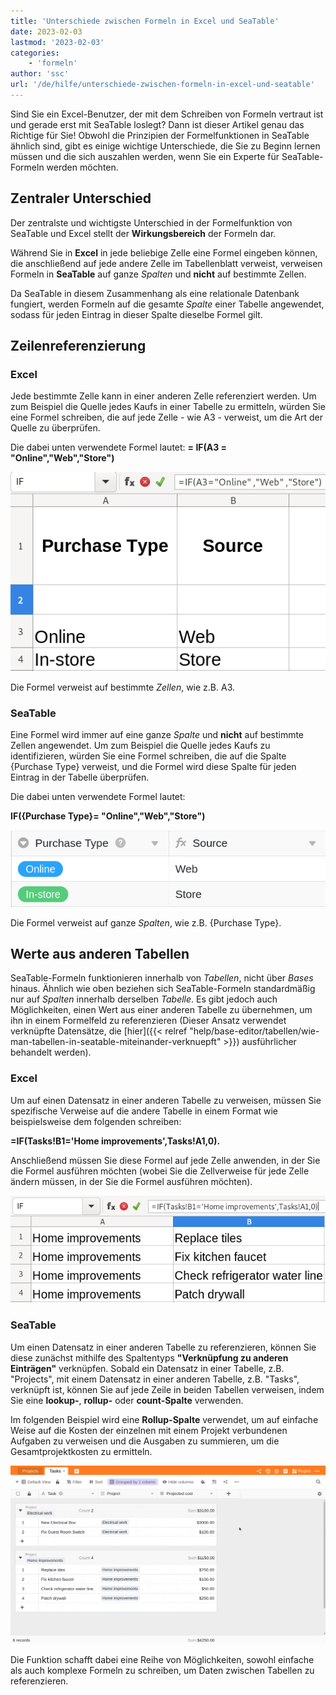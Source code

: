 ```yaml
---
title: 'Unterschiede zwischen Formeln in Excel und SeaTable'
date: 2023-02-03
lastmod: '2023-02-03'
categories:
    - 'formeln'
author: 'ssc'
url: '/de/hilfe/unterschiede-zwischen-formeln-in-excel-und-seatable'
---
```


Sind Sie ein Excel-Benutzer, der mit dem Schreiben von Formeln vertraut ist und gerade erst mit SeaTable loslegt? Dann ist dieser Artikel genau das Richtige für Sie! Obwohl die Prinzipien der Formelfunktionen in SeaTable ähnlich sind, gibt es einige wichtige Unterschiede, die Sie zu Beginn lernen müssen und die sich auszahlen werden, wenn Sie ein Experte für SeaTable-Formeln werden möchten.

## Zentraler Unterschied

Der zentralste und wichtigste Unterschied in der Formelfunktion von SeaTable und Excel stellt der **Wirkungsbereich** der Formeln dar.

Während Sie in **Excel** in jede beliebige Zelle eine Formel eingeben können, die anschließend auf jede andere Zelle im Tabellenblatt verweist, verweisen Formeln in **SeaTable** auf ganze _Spalten_ und **nicht** auf bestimmte Zellen.

Da SeaTable in diesem Zusammenhang als eine relationale Datenbank fungiert, werden Formeln auf die gesamte _Spalte_ einer Tabelle angewendet, sodass für jeden Eintrag in dieser Spalte dieselbe Formel gilt.

## Zeilenreferenzierung

### Excel

Jede bestimmte Zelle kann in einer anderen Zelle referenziert werden. Um zum Beispiel die Quelle jedes Kaufs in einer Tabelle zu ermitteln, würden Sie eine Formel schreiben, die auf jede Zelle - wie A3 - verweist, um die Art der Quelle zu überprüfen.

Die dabei unten verwendete Formel lautet: **\= IF(A3 = "Online","Web","Store")**

![Zellenreferenzierung in Excel](images/table-excel-vs.-seatable-1.png)

Die Formel verweist auf bestimmte _Zellen_, wie z.B. A3.

### SeaTable

Eine Formel wird immer auf eine ganze _Spalte_ und **nicht** auf bestimmte Zellen angewendet. Um zum Beispiel die Quelle jedes Kaufs zu identifizieren, würden Sie eine Formel schreiben, die auf die Spalte {Purchase Type} verweist, und die Formel wird diese Spalte für jeden Eintrag in der Tabelle überprüfen.

Die dabei unten verwendete Formel lautet:

**IF({Purchase Type}= "Online","Web","Store")**

![Spaltenreferenzierung in SeaTable](images/table-excel-vs-seatable-2.png)

Die Formel verweist auf ganze _Spalten_, wie z.B. {Purchase Type}.

## Werte aus anderen Tabellen

SeaTable-Formeln funktionieren innerhalb von _Tabellen_, nicht über _Bases_ hinaus. Ähnlich wie oben beziehen sich SeaTable-Formeln standardmäßig nur auf _Spalten_ innerhalb derselben _Tabelle_. Es gibt jedoch auch Möglichkeiten, einen Wert aus einer anderen Tabelle zu übernehmen, um ihn in einem Formelfeld zu referenzieren (Dieser Ansatz verwendet verknüpfte Datensätze, die [hier]({{< relref "help/base-editor/tabellen/wie-man-tabellen-in-seatable-miteinander-verknuepft" >}}) ausführlicher behandelt werden).

### Excel

Um auf einen Datensatz in einer anderen Tabelle zu verweisen, müssen Sie spezifische Verweise auf die andere Tabelle in einem Format wie beispielsweise dem folgenden schreiben:

**\=IF(Tasks!B1='Home improvements',Tasks!A1,0).**

Anschließend müssen Sie diese Formel auf jede Zelle anwenden, in der Sie die Formel ausführen möchten (wobei Sie die Zellverweise für jede Zelle ändern müssen, in der Sie die Formel ausführen möchten).

![Verweis auf anderen Datensatz in Excel](images/table-excel-vs-seatable-3.png)

### SeaTable

Um einen Datensatz in einer anderen Tabelle zu referenzieren, können Sie diese zunächst mithilfe des Spaltentyps **"Verknüpfung zu anderen Einträgen"** verknüpfen. Sobald ein Datensatz in einer Tabelle, z.B. "Projects", mit einem Datensatz in einer anderen Tabelle, z.B. "Tasks", verknüpft ist, können Sie auf jede Zeile in beiden Tabellen verweisen, indem Sie eine **lookup-**, **rollup-** oder **count-Spalte** verwenden.

Im folgenden Beispiel wird eine **Rollup-Spalte** verwendet, um auf einfache Weise auf die Kosten der einzelnen mit einem Projekt verbundenen Aufgaben zu verweisen und die Ausgaben zu summieren, um die Gesamtprojektkosten zu ermitteln.

![Rollup-Spalte zum Verweisen auf die Kosten der einzelnen mit einem Projekt verbundenen Aufgaben und zur Summierung der Ausgaben, um die Gesamtprojektkosten zu ermitteln.](images/reference-to-other-bases.gif)

Die Funktion schafft dabei eine Reihe von Möglichkeiten, sowohl einfache als auch komplexe Formeln zu schreiben, um Daten zwischen Tabellen zu referenzieren.
